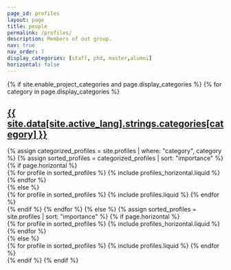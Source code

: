 ```yaml
---
page_id: profiles
layout: page
title: people
permalink: /profiles/
description: Members of out group.
nav: true
nav_order: 7
display_categories: [staff, phd, master,alumni]
horizontal: false
---
```


<div class="projects">
  {% if site.enable_project_categories and page.display_categories %}
    <!-- Display categorized projects -->
    {% for category in page.display_categories %}
      <a id="{{ site.data[site.active_lang].strings.categories[category] }}" href=".#{{ site.data[site.active_lang].strings.categories[category] }}">
        <h2 class="category">{{ site.data[site.active_lang].strings.categories[category] }}</h2>
      </a>
      {% assign categorized_profiles = site.profiles | where: "category", category %}
      {% assign sorted_profiles = categorized_profiles | sort: "importance" %}
      <!-- Generate cards for each project -->
      {% if page.horizontal %}
        <div class="container">
          <div class="row row-cols-1 row-cols-md-2">
            {% for profile in sorted_profiles %}
              {% include profiles_horizontal.liquid %}
            {% endfor %}
          </div>
        </div>
      {% else %}
        <div class="row row-cols-1 row-cols-md-4">
          {% for profile in sorted_profiles %}
            {% include profiles.liquid %}
          {% endfor %}
        </div>
      {% endif %}
    {% endfor %}
  {% else %}
    <!-- Display projects without categories -->
    {% assign sorted_profiles = site.profiles | sort: "importance" %}
    <!-- Generate cards for each project -->
    {% if page.horizontal %}
      <div class="container">
        <div class="row row-cols-1 row-cols-md-2">
          {% for profile in sorted_profiles %}
            {% include profiles_horizontal.liquid %}
          {% endfor %}
        </div>
      </div>
    {% else %}
      <div class="row row-cols-1 row-cols-md-3">
        {% for profile in sorted_profiles %}
          {% include profiles.liquid %}
        {% endfor %}
      </div>
    {% endif %}
  {% endif %}
</div>

